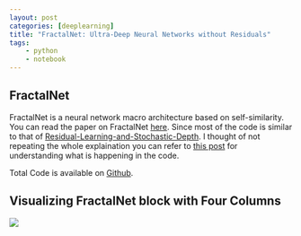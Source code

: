 ```yaml
---
layout: post
categories: [deeplearning]
title: "FractalNet: Ultra-Deep Neural Networks without Residuals"
tags:
    - python
    - notebook
---
```

## FractalNet

FractalNet is a neural network macro architecture based on self-similarity. You can read the paper on FractalNet [here](https://arxiv.org/abs/1605.07648).
Since most of the code is similar to that of [Residual-Learning-and-Stochastic-Depth](https://github.com/preddy5/Residual-Learning-and-Stochastic-Depth). I thought of not repeating the whole explaination you can refer to  [this post](http://preddy5.github.io/2016/06/06/resnet-post.html) for understanding what is happening in the code.


Total Code is available on
[Github](https://github.com/preddy5/fractalNet).

## Visualizing FractalNet block with Four Columns
<img src="https://raw.githubusercontent.com/preddy5/fractalNet/master/col3.png">
